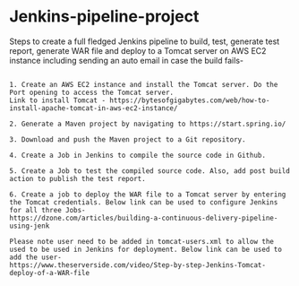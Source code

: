 # Jenkins-pipeline-project

Steps to create a full fledged Jenkins pipeline to build, test, generate test report, generate WAR file and deploy to a Tomcat server on AWS EC2 instance including sending an auto email in case the build fails-

```

1. Create an AWS EC2 instance and install the Tomcat server. Do the Port opening to access the Tomcat server.
Link to install Tomcat - https://bytesofgigabytes.com/web/how-to-install-apache-tomcat-in-aws-ec2-instance/

2. Generate a Maven project by navigating to https://start.spring.io/

3. Download and push the Maven project to a Git repository. 

4. Create a Job in Jenkins to compile the source code in Github.

5. Create a Job to test the compiled source code. Also, add post build action to publish the test report. 

6. Create a job to deploy the WAR file to a Tomcat server by entering the Tomcat credentials. Below link can be used to configure Jenkins for all three Jobs-
https://dzone.com/articles/building-a-continuous-delivery-pipeline-using-jenk

Please note user need to be added in tomcat-users.xml to allow the used to be used in Jenkins for deployment. Below link can be used to add the user-
https://www.theserverside.com/video/Step-by-step-Jenkins-Tomcat-deploy-of-a-WAR-file

```
